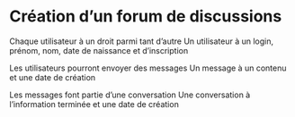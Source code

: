 # Création d’un forum de discussions

Chaque utilisateur à un droit parmi tant d’autre
Un utilisateur à un login, prénom, nom, date de naissance et d’inscription

Les utilisateurs pourront envoyer des messages
Un message à un contenu et une date de création

Les messages font partie d’une conversation
Une conversation à l’information terminée et une date de création